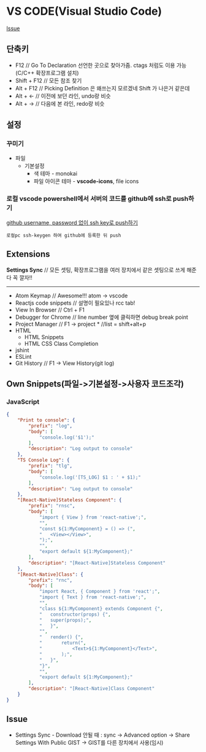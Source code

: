 # VS CODE(Visual Studio Code)
[Issue](https://github.com/qvil/TIL/blob/master/tools/vscode.md#issue)

## 단축키
- F12 // Go To Declaration 선언한 곳으로 찾아가줌. ctags 처럼도 이용 가능(C/C++ 확장프로그램 설치)
- Shift + F12 // 모든 참조 찾기
- Alt + F12 // Picking Definition 은 왜쓰는지 모르겠네 Shift 가 나은거 같은데
- Alt + <- // 이전에 보던 라인, undo랑 비슷
- Alt + -> // 다음에 본 라인, redo랑 비슷

## 설정

### 꾸미기

- 파일
  + 기본설정 
    * 색 테마 - monokai
    * 파일 아이콘 테마 - **vscode-icons**, file icons

### 로컬  vscode powershell에서 서버의 코드를 github에 ssh로 push하기
[github username, password 없이 ssh key로 push하기](https://github.com/qvil/TIL/blob/master/git/ssh.md#github-username-password-없이-ssh-key로-push하기)
```
로컬pc ssh-keygen 하여 github에 등록한 뒤 push
```


## Extensions
**Settings Sync** // 모든 셋팅, 확장프로그램을 여러 장치에서 같은 셋팅으로 쓰게 해준다 꼭 깔자!!

***

* Atom Keymap // Awesome!!! atom -> vscode
* Reactjs code snippets // 설명이 필요있나 rcc tab!
* View In Browser // Ctrl + F1
* Debugger for Chrome // line number 옆에 클릭하면 debug break point
* Project Manager // F1 -> project * //list = shift+alt+p
* HTML
  * HTML Snippets
  * HTML CSS Class Completion
* jshint
* ESLint
* Git History // F1 -> View History(git log)

## Own Snippets(파일->기본설정->사용자 코드조각)

### JavaScript
```json
{
	"Print to console": {
		"prefix": "log",
		"body": [
			"console.log('$1');"
		],
		"description": "Log output to console"
	},
	"TS Console Log": {
		"prefix": "tlg",
		"body": [
			"console.log('[TS_LOG] $1 : ' + $1);"
		],
		"description": "Log output to console"
	},
	"[React-Native]Stateless Component": {
		"prefix": "rnsc",
		"body": [
			"import { View } from 'react-native';",
			"",
			"const ${1:MyComponent} = () => (",
			"	<View></View>",
			");",
			"",
			"export default ${1:MyComponent};"
		],
		"description": "[React-Native]Stateless Component"
	},
	"[React-Native]Class": {
		"prefix": "rnc",
		"body": [
			"import React, { Component } from 'react';",
			"import { Text } from 'react-native';",
			"",
			"class ${1:MyComponent} extends Component {",
			"	constructor(props) {",
			"	super(props);",
			"	}",
			"",
			"	render() {",
			"		return(",
			"			<Text>${1:MyComponent}</Text>",
			"		);",
			"	}",
			"}",
			"",
			"export default ${1:MyComponent};"
		],
		"description": "[React-Native]Class Component"
	}
}
```

## Issue
- Settings Sync - Download 안될 때 : sync -> Advanced option -> Share Settings With Public GIST -> GIST를 다른 장치에서 사용(임시)
